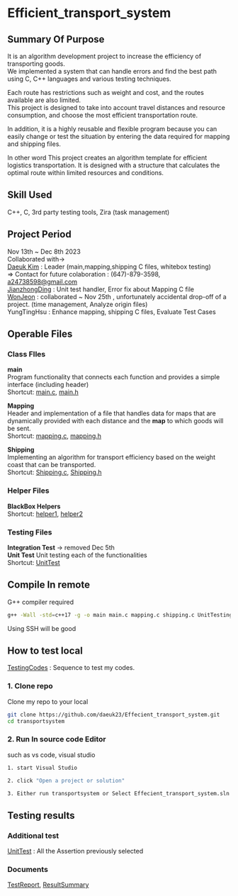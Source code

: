 # Efficient_transport_system 

## Summary Of Purpose
It is an algorithm development project to increase the efficiency of transporting goods.  
We implemented a system that can handle errors and find the best path using C, C++ languages and various testing techniques.  

Each route has restrictions such as weight and cost, and the routes available are also limited.  
This project is designed to take into account travel distances and resource consumption, and choose the most efficient transportation route.  

In addition, it is a highly reusable and flexible program because you can easily change or test the situation by entering the data required for mapping and shipping files.  

In other word This project creates an algorithm template for efficient logistics transportation. It is designed with a structure that calculates the optimal route within limited resources and conditions.

## Skill Used  
C++, C, 3rd party testing tools, Zira (task management)

## Project Period
Nov 13th ~ Dec 8th 2023  
Collaborated with->  
[Daeuk Kim](https://www.linkedin.com/in/daeuk-kim-68628231b/) : Leader (main,mapping,shipping C files, whitebox testing)   
=> Contact for future colaboration : (647)-879-3598, a24738598@gmail.com  
[JianzhongDing](https://www.linkedin.com/in/coca4017/) : Unit test handler, Error fix about Mapping C file  
[WonJeon](https://www.linkedin.com/in/won-jeon-96488428b/) : collaborated ~ Nov 25th , unfortunately accidental drop-off of a project. (time management, Analyze origin files)  
YungTingHsu : Enhance mapping, shipping C files, Evaluate Test Cases  


## Operable Files  

### Class FIles

**main**  
Program functionality that connects each function and provides a simple interface (including header)  
Shortcut: [main.c](project-starter/main.c), [main.h](project-starter/main.h)  

**Mapping**  
Header and implementation of a file that handles data for maps that are dynamically provided with each distance and the **map** to which goods will be sent.  
Shortcut: [mapping.c](project-starter/mapping.c), [mapping.h](project-starter/mapping.h)

**Shipping**  
Implementing an algorithm for transport efficiency based on the weight coast that can be transported.  
Shortcut: [Shipping.c](project-starter/shipping.c), [Shipping.h](project-starter/shipping.h)

### Helper Files
**BlackBox Helpers**  
Shortcut: [helper1](project-starter/mappingblackboxhelper1.c), [helper2](project-starter/mappingblackboxhelper2.c)

### Testing Files
**Integration Test**  -> removed Dec 5th  
**Unit Test**
Unit testing each of the functionalities  
Shortcut: [UnitTest](testing/UnitTesting.cpp)


## Compile In remote 
G++ compiler required  

```bash
g++ -Wall -std=c++17 -g -o main main.c mapping.c shipping.c UnitTesting.cpp
```
Using SSH will be good

## How to test local
[TestingCodes](testingfiles/) : Sequence to test my codes.

### 1. Clone repo

Clone my repo to your local

```bash
git clone https://github.com/daeuk23/Effecient_transport_system.git
cd transportsystem
```  

### 2. Run In source code Editor  

such as vs code, visual studio

```bash
1. start Visual Studio  

2. click "Open a project or solution"  

3. Either run transportsystem or Select Effecient_transport_system.sln  
```  

## Testing results  

### Additional test  
[UnitTest](testing/UnitTesting.cpp) : All the Assertion previously selected  

### Documents  
[TestReport](testing-result-files/Testing_summary&bug_report.docx), [ResultSummary](testing-result-files/Ｔest_Cases.xlsx)

